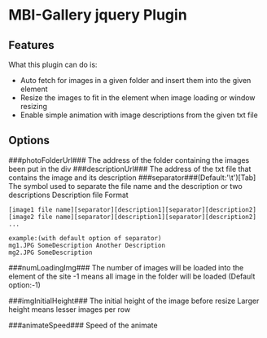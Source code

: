 # MBI-Gallery jquery Plugin
## Features

What this plugin can do is:

 * Auto fetch for images in a given folder and insert them into the given element
 * Resize the images to fit in the element when image loading or window resizing
 * Enable simple animation with image descriptions from the given txt file

## Options

###photoFolderUrl###
The address of the folder containing the images been put in the div 
###descriptionUrl###
The address of the txt file that contains the image and its description
###separator###(Default:'\t')[Tab]
The symbol used to separate the file name and the description or two descriptions
Description file Format

    [image1 file name][separator][description1][separator][description2]
	[image2 file name][separator][description1][separator][description2]
    ...
		    
    example:(with default option of separator)
    mg1.JPG	SomeDescription	Another Description
    mg2.JPG	SomeDescription

###numLoadingImg###
The number of images will be loaded into the element of the site
-1 means all image in the folder will be loaded
(Default option:-1)

###imgInitialHeight###
The initial height of the image before resize
Larger height means lesser images per row

###animateSpeed###
Speed of the animate
